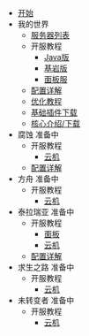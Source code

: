 <!-- _sidebar.md -->

* [开始](/)
* 我的世界
    * [服务器列表](_mcservers.md)
    * 开服教程
        * [Java版](_mcjava.md)
        * [基岩版](_mcbedrock.md)
        * [面板服](_mcsm.md)
    * [配置详解](/)
    * [优化教程](/)
    * [基础插件下载](/)
    * [核心介绍/下载](/)
* 腐蚀 准备中
    * 开服教程
        * [云机](/)
    * [配置详解](/)
* 方舟 准备中
    * 开服教程
        * [云机](/)
* 泰拉瑞亚 准备中
    * 开服教程
        * [面板](/)
        * [云机](/)
    * [配置详解](/)
* 求生之路 准备中
    * 开服教程
        * [云机](/)
* 未转变者 准备中
    * 开服教程
        * [云机](/)
